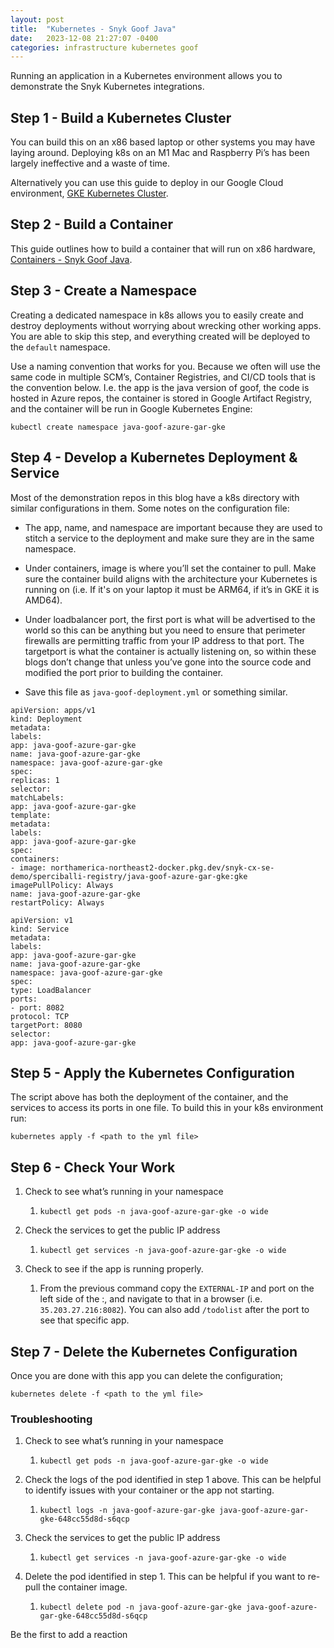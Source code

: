 ```yaml
---
layout: post
title:  "Kubernetes - Snyk Goof Java"
date:   2023-12-08 21:27:07 -0400
categories: infrastructure kubernetes goof
---
```


Running an application in a Kubernetes environment allows you to demonstrate the Snyk Kubernetes integrations.

## Step 1 - Build a Kubernetes Cluster

You can build this on an x86 based laptop or other systems you may have laying around. Deploying k8s on an M1 Mac and Raspberry Pi’s has been largely ineffective and a waste of time.

Alternatively you can use this guide to deploy in our Google Cloud environment, [GKE Kubernetes Cluster](https://snyksec.atlassian.net/wiki/spaces/~629db3cb76c0360069f263e7/blog/2023/10/20/1719238881).

## Step 2 - Build a Container

This guide outlines how to build a container that will run on x86 hardware, [Containers - Snyk Goof Java](https://snyksec.atlassian.net/wiki/spaces/~629db3cb76c0360069f263e7/blog/2023/11/30/1768980481).

## Step 3 - Create a Namespace

Creating a dedicated namespace in k8s allows you to easily create and destroy deployments without worrying about wrecking other working apps. You are able to skip this step, and everything created will be deployed to the `default` namespace.

Use a naming convention that works for you. Because we often will use the same code in multiple SCM’s, Container Registries, and CI/CD tools that is the convention below. I.e. the app is the java version of goof, the code is hosted in Azure repos, the container is stored in Google Artifact Registry, and the container will be run in Google Kubernetes Engine:

`kubectl create namespace java-goof-azure-gar-gke`

## Step 4 - Develop a Kubernetes Deployment & Service

Most of the demonstration repos in this blog have a k8s directory with similar configurations in them. Some notes on the configuration file:

-   The app, name, and namespace are important because they are used to stitch a service to the deployment and make sure they are in the same namespace.
    
-   Under containers, image is where you’ll set the container to pull. Make sure the container build aligns with the architecture your Kubernetes is running on (i.e. If it's on your laptop it must be ARM64, if it’s in GKE it is AMD64).
    
-   Under loadbalancer port, the first port is what will be advertised to the world so this can be anything but you need to ensure that perimeter firewalls are permitting traffic from your IP address to that port. The targetport is what the container is actually listening on, so within these blogs don’t change that unless you’ve gone into the source code and modified the port prior to building the container.
    
-   Save this file as `java-goof-deployment.yml` or something similar.
    

`apiVersion: apps/v1`  
`kind: Deployment`  
`metadata:`  
`labels:`  
`app: java-goof-azure-gar-gke`  
`name: java-goof-azure-gar-gke`  
`namespace: java-goof-azure-gar-gke`  
`spec:`  
`replicas: 1`  
`selector:`  
`matchLabels:`  
`app: java-goof-azure-gar-gke`  
`template:`  
`metadata:`  
`labels:`  
`app: java-goof-azure-gar-gke`  
`spec:`  
`containers:`  
`- image: northamerica-northeast2-docker.pkg.dev/snyk-cx-se-demo/sperciballi-registry/java-goof-azure-gar-gke:gke`  
`imagePullPolicy: Always`  
`name: java-goof-azure-gar-gke`  
`restartPolicy: Always`

`apiVersion: v1`  
`kind: Service`  
`metadata:`  
`labels:`  
`app: java-goof-azure-gar-gke`  
`name: java-goof-azure-gar-gke`  
`namespace: java-goof-azure-gar-gke`  
`spec:`  
`type: LoadBalancer`  
`ports:`  
`- port: 8082`  
`protocol: TCP`  
`targetPort: 8080`  
`selector:`  
`app: java-goof-azure-gar-gke`

## Step 5 - Apply the Kubernetes Configuration

The script above has both the deployment of the container, and the services to access its ports in one file. To build this in your k8s environment run:

`kubernetes apply -f <path to the yml file>`

## Step 6 - Check Your Work

1.  Check to see what’s running in your namespace
    
    1.  `kubectl get pods -n java-goof-azure-gar-gke -o wide`
        
2.  Check the services to get the public IP address
    
    1.  `kubectl get services -n java-goof-azure-gar-gke -o wide`
        
3.  Check to see if the app is running properly.
    
    1.  From the previous command copy the `EXTERNAL-IP` and port on the left side of the :, and navigate to that in a browser (i.e. `35.203.27.216:8082`). You can also add `/todolist` after the port to see that specific app.
        

## Step 7 - Delete the Kubernetes Configuration

Once you are done with this app you can delete the configuration;

`kubernetes delete -f <path to the yml file>`

### Troubleshooting

1.  Check to see what’s running in your namespace
    
    1.  `kubectl get pods -n java-goof-azure-gar-gke -o wide`
        
2.  Check the logs of the pod identified in step 1 above. This can be helpful to identify issues with your container or the app not starting.
    
    1.  `kubectl logs -n java-goof-azure-gar-gke java-goof-azure-gar-gke-648cc55d8d-s6qcp`
        
3.  Check the services to get the public IP address
    
    1.  `kubectl get services -n java-goof-azure-gar-gke -o wide`
        
4.  Delete the pod identified in step 1. This can be helpful if you want to re-pull the container image.
    
    1.  `kubectl delete pod -n java-goof-azure-gar-gke java-goof-azure-gar-gke-648cc55d8d-s6qcp`
        

Be the first to add a reaction